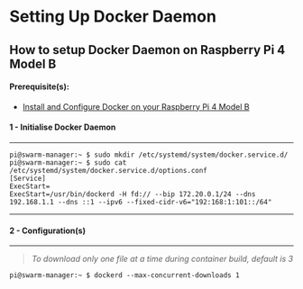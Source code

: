 # Setting Up Docker Daemon

## How to setup Docker Daemon on Raspberry Pi 4 Model B

#### Prerequisite(s):
- [Install and Configure Docker on your Raspberry Pi 4 Model B](./11-setting-up-docker.md)

#### 1 - Initialise Docker Daemon
---

```console
pi@swarm-manager:~ $ sudo mkdir /etc/systemd/system/docker.service.d/
pi@swarm-manager:~ $ sudo cat /etc/systemd/system/docker.service.d/options.conf
[Service]
ExecStart=
ExecStart=/usr/bin/dockerd -H fd:// --bip 172.20.0.1/24 --dns 192.168.1.1 --dns ::1 --ipv6 --fixed-cidr-v6="192:168:1:101::/64"
```
---
#### 2 - Configuration(s)
---
> _To download only one file at a time during container build, default is 3_

```console
pi@swarm-manager:~ $ dockerd --max-concurrent-downloads 1
```
